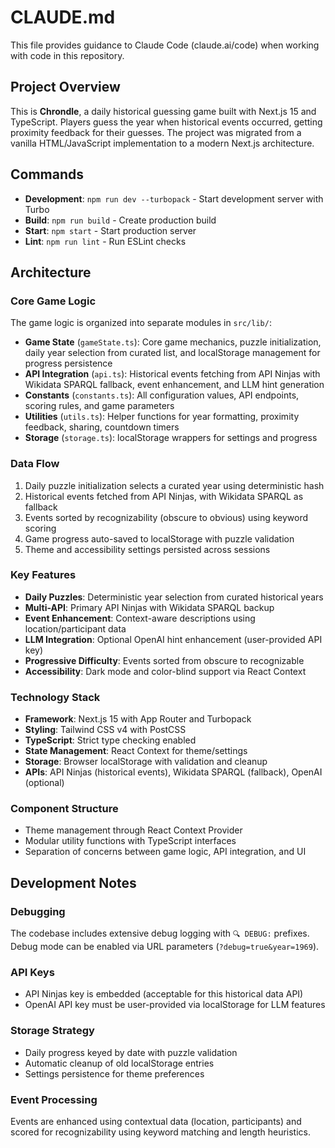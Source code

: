 # CLAUDE.md

This file provides guidance to Claude Code (claude.ai/code) when working with code in this repository.

## Project Overview

This is **Chrondle**, a daily historical guessing game built with Next.js 15 and TypeScript. Players guess the year when historical events occurred, getting proximity feedback for their guesses. The project was migrated from a vanilla HTML/JavaScript implementation to a modern Next.js architecture.

## Commands

- **Development**: `npm run dev --turbopack` - Start development server with Turbo
- **Build**: `npm run build` - Create production build
- **Start**: `npm start` - Start production server  
- **Lint**: `npm run lint` - Run ESLint checks

## Architecture

### Core Game Logic
The game logic is organized into separate modules in `src/lib/`:

- **Game State** (`gameState.ts`): Core game mechanics, puzzle initialization, daily year selection from curated list, and localStorage management for progress persistence
- **API Integration** (`api.ts`): Historical events fetching from API Ninjas with Wikidata SPARQL fallback, event enhancement, and LLM hint generation
- **Constants** (`constants.ts`): All configuration values, API endpoints, scoring rules, and game parameters
- **Utilities** (`utils.ts`): Helper functions for year formatting, proximity feedback, sharing, countdown timers
- **Storage** (`storage.ts`): localStorage wrappers for settings and progress

### Data Flow
1. Daily puzzle initialization selects a curated year using deterministic hash
2. Historical events fetched from API Ninjas, with Wikidata SPARQL as fallback
3. Events sorted by recognizability (obscure to obvious) using keyword scoring
4. Game progress auto-saved to localStorage with puzzle validation
5. Theme and accessibility settings persisted across sessions

### Key Features
- **Daily Puzzles**: Deterministic year selection from curated historical years
- **Multi-API**: Primary API Ninjas with Wikidata SPARQL backup
- **Event Enhancement**: Context-aware descriptions using location/participant data
- **LLM Integration**: Optional OpenAI hint enhancement (user-provided API key)
- **Progressive Difficulty**: Events sorted from obscure to recognizable
- **Accessibility**: Dark mode and color-blind support via React Context

### Technology Stack
- **Framework**: Next.js 15 with App Router and Turbopack
- **Styling**: Tailwind CSS v4 with PostCSS
- **TypeScript**: Strict type checking enabled
- **State Management**: React Context for theme/settings
- **Storage**: Browser localStorage with validation and cleanup
- **APIs**: API Ninjas (historical events), Wikidata SPARQL (fallback), OpenAI (optional)

### Component Structure
- Theme management through React Context Provider
- Modular utility functions with TypeScript interfaces
- Separation of concerns between game logic, API integration, and UI

## Development Notes

### Debugging
The codebase includes extensive debug logging with `🔍 DEBUG:` prefixes. Debug mode can be enabled via URL parameters (`?debug=true&year=1969`).

### API Keys
- API Ninjas key is embedded (acceptable for this historical data API)
- OpenAI API key must be user-provided via localStorage for LLM features

### Storage Strategy
- Daily progress keyed by date with puzzle validation
- Automatic cleanup of old localStorage entries
- Settings persistence for theme preferences

### Event Processing
Events are enhanced using contextual data (location, participants) and scored for recognizability using keyword matching and length heuristics.